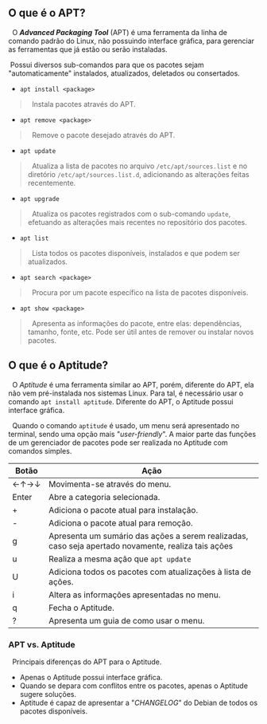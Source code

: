 ## O que é o APT?
&nbsp; O _**Advanced Packaging Tool**_ (APT) é uma ferramenta da linha de comando padrão do Linux, não possuindo interface gráfica, para gerenciar as ferramentas que já estão ou serão instaladas.

&nbsp;Possui diversos sub-comandos para que os pacotes sejam "automaticamente" instalados, atualizados, deletados ou consertados.

- `apt install <package>`
>&nbsp; Instala pacotes através do APT.

- `apt remove <package>`
>&nbsp; Remove o pacote desejado através do APT.

- `apt update`
>&nbsp; Atualiza a lista de pacotes no arquivo `/etc/apt/sources.list` e no diretório `/etc/apt/sources.list.d`, adicionando as alterações feitas recentemente.

- `apt upgrade`
>&nbsp; Atualiza os pacotes registrados com o sub-comando `update`, efetuando as alterações mais recentes no repositório dos pacotes.

- `apt list`
>&nbsp; Lista todos os pacotes disponíveis, instalados e que podem ser atualizados.

- `apt search <package>`
>&nbsp; Procura por um pacote específico na lista de pacotes disponíveis.

- `apt show <package>`
>&nbsp; Apresenta as informações do pacote, entre elas: dependências, tamanho, fonte, etc. Pode ser útil antes de remover ou instalar novos pacotes.

## O que é o Aptitude?

&nbsp; O *Aptitude* é uma ferramenta similar ao APT, porém, diferente do APT, ela não vem pré-instalada nos sistemas Linux. Para tal, é necessário usar o comando `apt install aptitude`. Diferente do APT, o Aptitude possui interface gráfica.

&nbsp; Quando o comando `aptitude` é usado, um menu será apresentado no terminal, sendo uma opção mais "*user-friendly*". A maior parte das funções de um gerenciador de pacotes pode ser realizada no Aptitude com comandos simples.

| Botão | Ação |
|-------|------|
|&larr;&uarr;&rarr;&darr;| Movimenta-se através do menu.|
|Enter| Abre a categoria selecionada.|
|+| Adiciona o pacote atual para instalação.|
|-| Adiciona o pacote atual para remoção.|
|g| Apresenta um sumário das ações a serem realizadas, caso seja apertado novamente, realiza tais ações|
|u| Realiza a mesma ação que `apt update`|
|U| Adiciona todos os pacotes com atualizações à lista de ações.|
|i| Altera as informações apresentadas no menu.|
|q| Fecha o Aptitude.|
|?| Apresenta um guia de como usar o menu.|

### APT vs. Aptitude
&nbsp; Principais diferenças do APT para o Aptitude.

- Apenas o Aptitude possui interface gráfica.
- Quando se depara com conflitos entre os pacotes, apenas o Aptitude sugere soluções.
- Aptitude é capaz de apresentar a "*CHANGELOG*" do Debian de todos os pacotes disponíveis.

